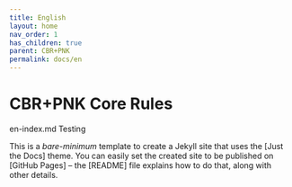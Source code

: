 ```yaml
---
title: English
layout: home
nav_order: 1
has_children: true
parent: CBR+PNK
permalink: docs/en
---
```

# CBR+PNK Core Rules
en-index.md Testing

This is a *bare-minimum* template to create a Jekyll site that uses the [Just the Docs] theme. You can easily set the created site to be published on [GitHub Pages] – the [README] file explains how to do that, along with other details.
